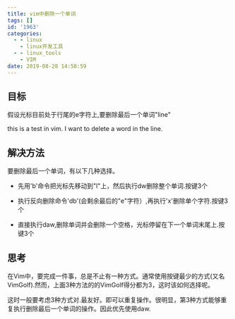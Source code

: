 ```yaml
---
title: vim中删除一个单词
tags: []
id: '1963'
categories:
  - - linux
    - linux开发工具
  - - linux_tools
    - VIM
date: 2019-08-28 14:58:59
---
```


## 目标

假设光标目前处于行尾的e字符上,要删除最后一个单词"line"

this is a test in vim. I want to delete a word in the line.

## 解决方法

要删除最后一个单词，有以下几种选择。

*   先用'b'命令把光标先移动到"l"上，然后执行dw删除整个单词.按键3个

*   执行反向删除命令'db'(会剩余最后的"e"字符）,再执行'x'删除单个字符.按键3个

*   直接执行daw,删除单词并会删除一个空格，光标停留在下一个单词末尾上.按键3个

## 思考

在Vim中，要完成一件事，总是不止有一种方式。通常使用按键最少的方式(又名VimGolf).然而，上面3种方法的的VimGolf得分都为3，这时该如何选择呢。

这时一般要考虑3种方式对.最友好。即可以重复操作。很明显，第3种方式能够重复执行删除最后一个单词的操作。因此优先使用daw.